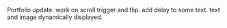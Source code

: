 Portfolio update.
work on scroll trigger and flip.
add delay to some text.
text and image dynamically displayed.
